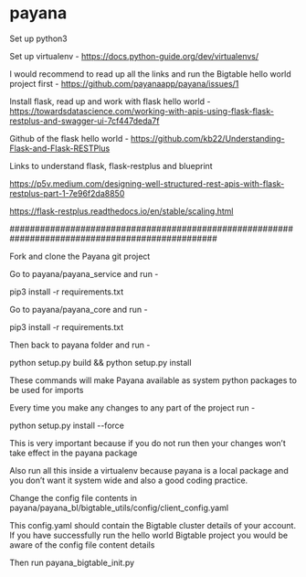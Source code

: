 # payana

Set up python3

Set up virtualenv - https://docs.python-guide.org/dev/virtualenvs/

I would recommend to read up all the links and run the Bigtable hello world project first - https://github.com/payanaapp/payana/issues/1

Install flask, read up and work with flask hello world - https://towardsdatascience.com/working-with-apis-using-flask-flask-restplus-and-swagger-ui-7cf447deda7f

Github of the flask hello world -
https://github.com/kb22/Understanding-Flask-and-Flask-RESTPlus

Links to understand flask, flask-restplus and blueprint

https://p5v.medium.com/designing-well-structured-rest-apis-with-flask-restplus-part-1-7e96f2da8850

https://flask-restplus.readthedocs.io/en/stable/scaling.html

#################################################################################################

Fork and clone the Payana git project

Go to payana/payana_service and run -

pip3 install -r requirements.txt

Go to payana/payana_core and run -

pip3 install -r requirements.txt

Then back to payana folder and run -

python setup.py build && python setup.py install

These commands will make Payana available as system python packages to be used for imports

Every time you make any changes to any part of the project run -

python setup.py install --force

This is very important because if you do not run then your changes won’t take effect in the payana package

Also run all this inside a virtualenv because payana is a local package and you don’t want it system wide and also a good coding practice.

Change the config file contents in payana/payana_bl/bigtable_utils/config/client_config.yaml

This config.yaml should contain the Bigtable cluster details of your account. If you have successfully run the hello world Bigtable project you would be aware of the config file content details

Then run payana_bigtable_init.py
